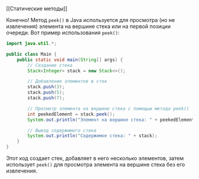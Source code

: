 [[Статические методы]]

Конечно! Метод `peek()` в Java используется для просмотра (но не извлечения) элемента на вершине стека или на первой позиции очереди. Вот пример использования `peek()`:

```java
import java.util.*;

public class Main {
    public static void main(String[] args) {
        // Создание стека
        Stack<Integer> stack = new Stack<>();

        // Добавление элементов в стек
        stack.push(3);
        stack.push(5);
        stack.push(7);

        // Просмотр элемента на вершине стека с помощью метода peek()
        int peekedElement = stack.peek();
        System.out.println("Элемент на вершине стека: " + peekedElement);

        // Вывод содержимого стека
        System.out.println("Содержимое стека: " + stack);
    }
}
```

Этот код создает стек, добавляет в него несколько элементов, затем использует `peek()` для просмотра элемента на вершине стека без его извлечения.